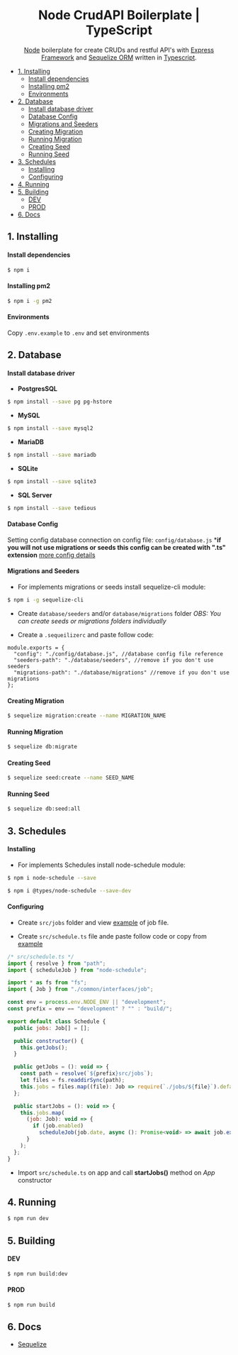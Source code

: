 <h1 align="center">Node CrudAPI Boilerplate | TypeScript</h1>
<p align="center"><a href="http://nodejs.org" target="blank">Node</a> boilerplate for create CRUDs and restful API's with <a href="https://expressjs.com/" target="blank">Express Framework</a> and <a href="https://docs.sequelizejs.com" target="blank">Sequelize ORM</a> written in <a href="https://www.typescriptlang.org/" target="blank">Typescript</a>.</p>
<p align="center">
</p>

- [1.  Installing](#1-installing)
  - [Install dependencies](#install-dependencies)
  - [Installing pm2](#installing-pm2)
  - [Environments](#environments)
- [2. Database](#2-database)
  - [Install database driver](#install-database-driver)
  - [Database Config](#database-config)
  - [Migrations and Seeders](#migrations-and-seeders)
  - [Creating Migration](#creating-migration)
  - [Running Migration](#running-migration)
  - [Creating Seed](#creating-seed)
  - [Running Seed](#running-seed)
- [3.  Schedules](#3-schedules)
  - [Installing](#installing)
  - [Configuring](#configuring)
- [4. Running](#4-running)
- [5. Building](#5-building)
  - [DEV](#dev)
  - [PROD](#prod)
- [6. Docs](#6-docs)

## 1.  Installing

#### Install dependencies

```bash
$ npm i
```

#### Installing pm2
```bash
$ npm i -g pm2
```

#### Environments

Copy `.env.example` to `.env` and set environments

## 2. Database
#### Install database driver

- **PostgresSQL**
```bash
$ npm install --save pg pg-hstore
```

- **MySQL**
```bash
$ npm install --save mysql2
```

- **MariaDB**
```bash
$ npm install --save mariadb
```

- **SQLite**
```bash
$ npm install --save sqlite3
```

- **SQL Server**
```bash
$ npm install --save tedious
```

#### Database Config
Setting config database connection on config file:  `config/database.js`
***if you will not use migrations or seeds this config  can be created with ".ts" extension**
[more config details](http://docs.sequelizejs.com/manual/getting-started.html)

#### Migrations and Seeders
- For implements migrations or seeds install sequelize-cli module:

```bash
$ npm i -g sequelize-cli
```

- Create `database/seeders` and/or  `database/migrations` folder
*OBS: You can create seeds or migrations folders individually*

- Create a `.sequeilizerc` and paste follow code:

```
module.exports = {
  "config": "./config/database.js", //database config file reference
  "seeders-path": "./database/seeders", //remove if you don't use seeders
  "migrations-path": "./database/migrations" //remove if you don't use migrations
};
```

#### Creating Migration

```bash
$ sequelize migration:create --name MIGRATION_NAME
```

#### Running Migration

```bash
$ sequelize db:migrate
```

#### Creating Seed

```bash
$ sequelize seed:create --name SEED_NAME
```

#### Running Seed
```bash
$ sequelize db:seed:all
```


## 3.  Schedules
#### Installing
- For implements Schedules install node-schedule module:

```bash
$ npm i node-schedule --save
```

```bash
$ npm i @types/node-schedule --save-dev
```

#### Configuring

- Create `src/jobs` folder and view [example](https://github.com/albinojunior/nodeapi-typescript/blob/master/examples/job.example.ts) of job file.

- Create `src/schedule.ts` file ande paste follow code or copy from [example](https://github.com/albinojunior/nodeapi-typescript/blob/master/examples/schedule.example.ts)

```javascript
/* src/schedule.ts */
import { resolve } from "path";
import { scheduleJob } from "node-schedule";

import * as fs from "fs";
import { Job } from "./common/interfaces/job";

const env = process.env.NODE_ENV || "development";
const prefix = env == "development" ? "" : "build/";

export default class Schedule {
  public jobs: Job[] = [];

  public constructor() {
    this.getJobs();
  }

  public getJobs = (): void => {
    const path = resolve(`${prefix}src/jobs`);
    let files = fs.readdirSync(path);
    this.jobs = files.map((file): Job => require(`./jobs/${file}`).default);
  };

  public startJobs = (): void => {
    this.jobs.map(
      (job: Job): void => {
        if (job.enabled)
          scheduleJob(job.date, async (): Promise<void> => await job.execute());
      }
    );
  };
}

```
- Import `src/schedule.ts` on app and call **startJobs()** method on *App* constructor


##  4. Running

```bash
$ npm run dev
```

## 5. Building

#### DEV

```bash
$ npm run build:dev
```

#### PROD

```bash
$ npm run build
```


## 6. Docs

- [Sequelize](http://docs.sequelizejs.com/)
